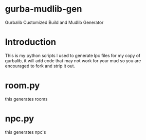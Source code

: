 # gurba-mudlib-gen
Gurbalib Customized Build and Mudlib Generator

# Introduction
This is my python scripts I used to generate lpc files
for my copy of gurbalib, it will add code that may not
work for your mud so you are encouraged to fork and strip
it out.

# room.py
this generates rooms

# npc.py
this generates npc's
